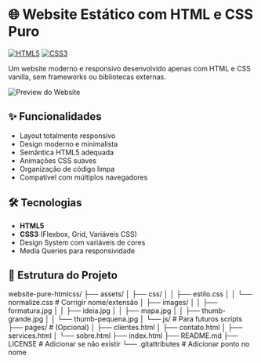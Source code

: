 # 🌐 Website Estático com HTML e CSS Puro

[![HTML5](https://img.shields.io/badge/HTML5-E34F26?style=for-the-badge&logo=html5&logoColor=white)](https://developer.mozilla.org/pt-BR/docs/Web/HTML)
[![CSS3](https://img.shields.io/badge/CSS3-1572B6?style=for-the-badge&logo=css3&logoColor=white)](https://developer.mozilla.org/pt-BR/docs/Web/CSS)

Um website moderno e responsivo desenvolvido apenas com HTML e CSS vanilla, sem frameworks ou bibliotecas externas.

![Preview do Website](/preview.jpg) <!-- Adicione uma imagem de preview se desejar -->

## ✨ Funcionalidades

- Layout totalmente responsivo
- Design moderno e minimalista
- Semântica HTML5 adequada
- Animações CSS suaves
- Organização de código limpa
- Compatível com múltiplos navegadores

## 🛠️ Tecnologias

- **HTML5**
- **CSS3** (Flexbox, Grid, Variáveis CSS)
- Design System com variáveis de cores
- Media Queries para responsividade

## 📂 Estrutura do Projeto
website-pure-htmlcss/
├── assets/
│   ├── css/
│   │   ├── estilo.css
│   │   └── normalize.css  # Corrigir nome/extensão
│   ├── images/
│   │   ├── formatura.jpg
│   │   ├── ideia.jpg
│   │   ├── mapa.jpg
│   │   ├── thumb-grande.jpg
│   │   └── thumb-pequena.jpg
│   └── js/               # Para futuros scripts
├── pages/                 # (Opcional)
│   ├── clientes.html
│   ├── contato.html
│   ├── services.html
│   └── sobre.html
├── index.html
├── README.md
├── LICENSE                # Adicionar se não existir
└── .gitattributes          # Adicionar ponto no nome